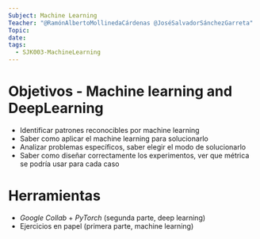 ```yaml
---
Subject: Machine Learning
Teacher: "@RamónAlbertoMollinedaCárdenas @JoséSalvadorSánchezGarreta"
Topic: 
date: 
tags:
  - SJK003-MachineLearning
---
```

# Objetivos - Machine learning and DeepLearning

- Identificar patrones reconocibles por machine learning
- Saber como aplicar el machine learning para solucionarlo
- Analizar problemas específicos, saber elegir el modo de solucionarlo
- Saber como diseñar correctamente los experimentos, ver que métrica se podría usar para cada caso
# Herramientas
- *Google Collab* + *PyTorch* (segunda parte, deep learning)
- Ejercicios en papel (primera parte, machine learning)